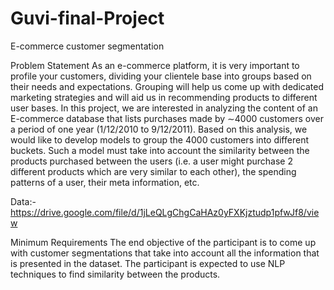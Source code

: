 # Guvi-final-Project
E-commerce customer segmentation

Problem Statement
As an e-commerce platform, it is very important to profile your customers, dividing your clientele base into groups based on their needs and expectations. Grouping will help us come up with dedicated marketing strategies and will aid us in recommending products to different user bases. In this project, we are interested in analyzing the content of an E-commerce database that lists purchases made by ∼4000 customers over a period of one year (1/12/2010 to 9/12/2011). Based on this analysis, we would like to develop models to group the 4000 customers into different buckets. Such a model must take into account the similarity between the products purchased between the users (i.e. a user might purchase 2 different products which are very similar to each other), the spending patterns of a user, their meta information, etc. 

Data:-
https://drive.google.com/file/d/1jLeQLgChgCaHAz0yFXKjztudp1pfwJf8/view

Minimum Requirements
The end objective of the participant is to come up with customer segmentations that take into account all the information that is presented in the dataset. The participant is expected to use NLP techniques to find similarity between the products. 
